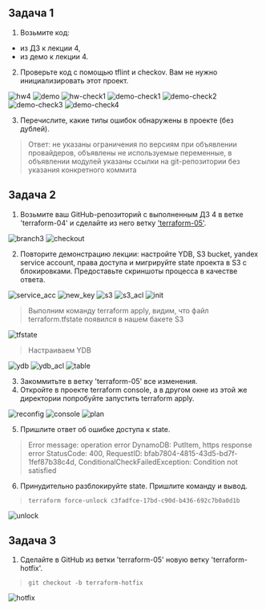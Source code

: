 ## Задача 1

1. Возьмите код:
 - из ДЗ к лекции 4,
 - из демо к лекции 4.

2. Проверьте код с помощью tflint и checkov. Вам не нужно инициализировать этот проект.

![hw4](task1/hw4.png)
![demo](task1/demo.png)
![hw-check1](task1/hw-check1.png)
![demo-check1](task1/demo-check1.png)
![demo-check2](task1/demo-check2.png)
![demo-check3](task1/demo-check3.png)
![demo-check4](task1/demo-check4.png)

3. Перечислите, какие типы ошибок обнаружены в проекте (без дублей).

>Ответ: не указаны ограничения по версиям при объявлении провайдеров, объявлены не используемые переменные, в объявлении модулей указаны ссылки на git-репозитории без указания конкретного коммита

## Задача 2

1. Возьмите ваш GitHub-репозиторий с выполненным ДЗ 4 в ветке 'terraform-04' и сделайте из него ветку ['terraform-05'](https://github.com/ua4wne/ter-hw-04/tree/terraform-05).

![branch3](task2/branch5.png)
![checkout](task2/checkout.png)

2. Повторите демонстрацию лекции: настройте YDB, S3 bucket, yandex service account, права доступа и мигрируйте state проекта в S3 с блокировками. Предоставьте скриншоты процесса в качестве ответа.

![service_acc](task2/service_acc.png)
![new_key](task2/new_key.png)
![s3](task2/s3.png)
![s3_acl](task2/s3_acl.png)
![init](task2/init.png)

>Выполним команду terraform apply, видим, что файл terraform.tfstate появился в нашем бакете S3

![tfstate](task2/tfstate.png)

> Настраиваем YDB

![ydb](task2/ydb.png)
![ydb_acl](task2/ydb_acl.png)
![table](task2/table.png)

3. Закоммитьте в ветку 'terraform-05' все изменения.
4. Откройте в проекте terraform console, а в другом окне из этой же директории попробуйте запустить terraform apply.

![reconfig](task2/reconfig.png)
![console](task2/console.png)
![plan](task2/plan.png)

5. Пришлите ответ об ошибке доступа к state.

>Error message: operation error DynamoDB: PutItem, https response error StatusCode: 400, RequestID: bfab7804-4815-43d5-bd7f-1fef87b38c4d, ConditionalCheckFailedException: Condition not satisfied

6. Принудительно разблокируйте state. Пришлите команду и вывод.

>`terraform force-unlock c3fadfce-17bd-c90d-b436-692c7b0a0d1b`

![unlock](task2/unlock.png)

## Задача 3

1. Сделайте в GitHub из ветки 'terraform-05' новую ветку 'terraform-hotfix'.

>`git checkout -b terraform-hotfix`

![hotfix](task3/hotfix.png)


